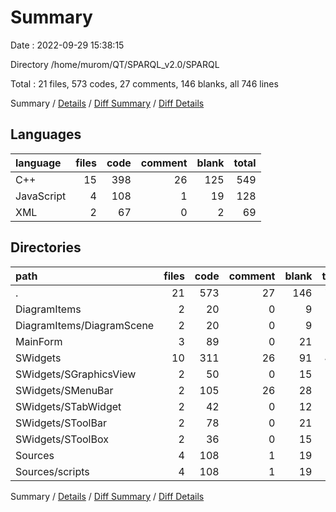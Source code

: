 # Summary

Date : 2022-09-29 15:38:15

Directory /home/murom/QT/SPARQL_v2.0/SPARQL

Total : 21 files,  573 codes, 27 comments, 146 blanks, all 746 lines

Summary / [Details](details.md) / [Diff Summary](diff.md) / [Diff Details](diff-details.md)

## Languages
| language | files | code | comment | blank | total |
| :--- | ---: | ---: | ---: | ---: | ---: |
| C++ | 15 | 398 | 26 | 125 | 549 |
| JavaScript | 4 | 108 | 1 | 19 | 128 |
| XML | 2 | 67 | 0 | 2 | 69 |

## Directories
| path | files | code | comment | blank | total |
| :--- | ---: | ---: | ---: | ---: | ---: |
| . | 21 | 573 | 27 | 146 | 746 |
| DiagramItems | 2 | 20 | 0 | 9 | 29 |
| DiagramItems/DiagramScene | 2 | 20 | 0 | 9 | 29 |
| MainForm | 3 | 89 | 0 | 21 | 110 |
| SWidgets | 10 | 311 | 26 | 91 | 428 |
| SWidgets/SGraphicsView | 2 | 50 | 0 | 15 | 65 |
| SWidgets/SMenuBar | 2 | 105 | 26 | 28 | 159 |
| SWidgets/STabWidget | 2 | 42 | 0 | 12 | 54 |
| SWidgets/SToolBar | 2 | 78 | 0 | 21 | 99 |
| SWidgets/SToolBox | 2 | 36 | 0 | 15 | 51 |
| Sources | 4 | 108 | 1 | 19 | 128 |
| Sources/scripts | 4 | 108 | 1 | 19 | 128 |

Summary / [Details](details.md) / [Diff Summary](diff.md) / [Diff Details](diff-details.md)
